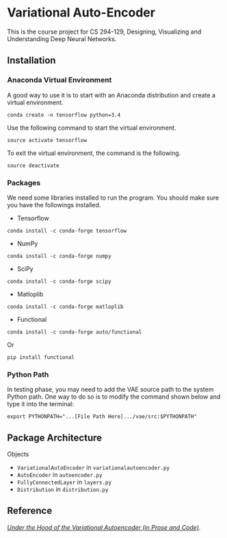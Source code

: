 # Variational Auto-Encoder

This is the course project for CS 294-129, Designing, Visualizing and Understanding Deep Neural Networks.


## Installation
### Anaconda Virtual Environment
A good way to use it is to start with an Anaconda distribution and create a virtual environment.

```
conda create -n tensorflow python=3.4
```

Use the following command to start the virtual environment.

```
source activate tensorflow
```

To exit the virtual environment, the command is the following.

```
source deactivate
```

### Packages
We need some libraries installed to run the program. You should make sure you have the followings installed. 

* Tensorflow

```conda install -c conda-forge tensorflow```

* NumPy

```conda install -c conda-forge numpy```

* SciPy

```conda install -c conda-forge scipy```

* Matloplib

```conda install -c conda-forge matloplib```

* Functional

```conda install -c conda-forge auto/functional```

Or

```pip install functional```

### Python Path
In testing phase, you may need to add the VAE source path to the system Python path. One way to do so is to modify the command shown below and type it into the terminal:

```
export PYTHONPATH="...[File Path Here].../vae/src:$PYTHONPATH"
```


## Package Architecture
Objects

* `VariationalAutoEncoder` in `variationalautoencoder.py`
* `AutoEncoder` in `autoencoder.py`
* `FullyConnectedLayer` in `layers.py`
* `Distribution` in `distribution.py`

## Reference
[*Under the Hood of the Variational Autoencoder (in Prose and Code)*](http://blog.fastforwardlabs.com/post/149329060653/under-the-hood-of-the-variational-autoencoder-in).
 